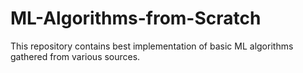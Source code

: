 # ML-Algorithms-from-Scratch

This repository contains best implementation of basic ML algorithms gathered from various sources.

